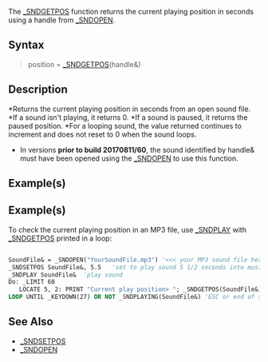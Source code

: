 The [_SNDGETPOS](_SNDGETPOS) function returns the current playing position in seconds using a handle from [_SNDOPEN](_SNDOPEN).


## Syntax

> position = [_SNDGETPOS](_SNDGETPOS)(handle&)


## Description

*Returns the current playing position in seconds from an open sound file.
*If a sound isn't playing, it returns 0.
*If a sound is paused, it returns the paused position.
*For a looping sound, the value returned continues to increment and does not reset to 0 when the sound loops.
* In versions **prior to build 20170811/60**, the sound identified by handle& must have been opened using the [_SNDOPEN](_SNDOPEN) to use this function.


## Example(s)

## Example(s)
 To check the current playing position in an MP3 file, use [_SNDPLAY](_SNDPLAY) with [_SNDGETPOS](_SNDGETPOS) printed in a loop:

```vb

SoundFile& = _SNDOPEN("YourSoundFile.mp3") '<<< your MP3 sound file here!
_SNDSETPOS SoundFile&, 5.5   'set to play sound 5 1/2 seconds into music 
_SNDPLAY SoundFile&  'play sound 
Do: _LIMIT 60     
   LOCATE 5, 2: PRINT "Current play position> "; _SNDGETPOS(SoundFile&)
LOOP UNTIL _KEYDOWN(27) OR NOT _SNDPLAYING(SoundFile&) 'ESC or end of sound exit

```


## See Also

* [_SNDSETPOS](_SNDSETPOS)
* [_SNDOPEN](_SNDOPEN)




